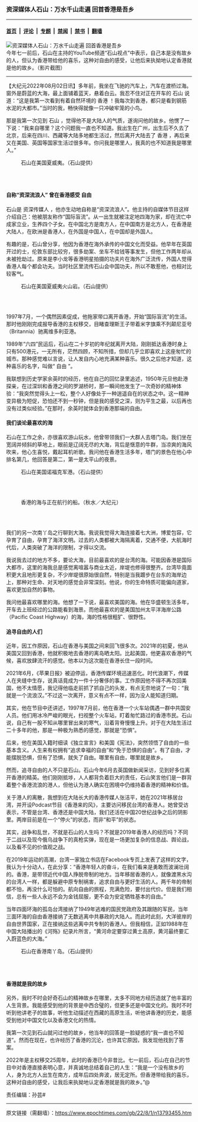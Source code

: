 ### 资深媒体人石山：万水千山走遍 回首香港是吾乡

---

#### [首页](../../../..?n13793455) &nbsp;|&nbsp; [评论](../../../../../epoch-comment?n13793455) &nbsp;|&nbsp; [专题](../../../../../epoch-special?n13793455) &nbsp;|&nbsp; [禁闻](../../../../../epoch-news?n13793455) &nbsp;|&nbsp; [禁书](../../../../../books?n13793455) &nbsp;|&nbsp; [翻墙](https://github.com/gfw-breaker/nogfw/blob/master/README.md?n13793455)


<div><img alt="资深媒体人石山：万水千山走遍 回首香港是吾乡" class="attachment-djy_600_400 size-djy_600_400 wp-post-image" src="https://i.epochtimes.com/assets/uploads/2022/08/id13793476-b2e924abd0abbea6df503c891aba8593-600x400.jpeg"/>
<div class="caption">
 今年七一前后，石山在主持的YouTube频道“石山视点”中表示，自己本是没有故乡的人，但认为香港带给他的喜乐，这种对自由的感受，让他后来执拗地认定香港就是他的故乡。（影片截图）
</div></div><hr/><div class="post_content" id="artbody" itemprop="articleBody">
 <!-- article content begin -->
 <p>
  【大纪元2022年08月02日讯】多年前，我坐在飞驰的汽车上，汽车在渡桥过海。窗外是蔚蓝的大海，最上面铺着蓝天，悬着白云。我忍不住对正在开车的
  <ok href="https://www.epochtimes.com/gb/tag/%E7%9F%B3%E5%B1%B1.html">
   石山
  </ok>
  说道：“这是我第一次看到有着自然环境的
  <ok href="https://www.epochtimes.com/gb/tag/%E9%A6%99%E6%B8%AF.html">
   香港
  </ok>
  ！我每次到香港，都只是看到钢筋水泥的大都市。”当时的我，畅快得就像一只冲破牢笼的小鸟。
 </p>
 <p>
  那是我第一次见到
  <ok href="https://www.epochtimes.com/gb/tag/%E7%9F%B3%E5%B1%B1.html">
   石山
  </ok>
  ，觉得他不是大陆人的气质，遂询问他的故乡。他愣了一下说：“我来自哪里？这个问题我一直也不知道。我出生在广州，出生后不久去了北京，后来在四川、西藏等大陆多地都生活过，然后离开大陆去了
  <ok href="https://www.epochtimes.com/gb/tag/%E9%A6%99%E6%B8%AF.html">
   香港
  </ok>
  ，再后来又在美国、英国等国家生活过很多年。你问我是哪里人，我真的也不知道我是哪里人。”
 </p>
 <figure aria-describedby="caption-attachment-13793479" class="wp-caption aligncenter" id="attachment_13793479" style="width: 600px">
  <ok href="https://i.epochtimes.com/assets/uploads/2022/08/id13793479-c1d81a6f21be3556ada1434a691ae9b4.jpeg" target="_blank">
   <img alt="" class="size-large wp-image-13793479" src="https://i.epochtimes.com/assets/uploads/2022/08/id13793479-c1d81a6f21be3556ada1434a691ae9b4-600x400.jpeg"/>
  </ok>
  <br/><figcaption class="wp-caption-text" id="caption-attachment-13793479">
   石山在美国夏威夷。（石山提供）
  </figcaption><br/>
 </figure><br/>
 <h4>
  自称“资深流浪人” 曾在香港感受
  <ok href="https://www.epochtimes.com/gb/tag/%E8%87%AA%E7%94%B1.html">
   自由
  </ok>
 </h4>
 <p>
  石山是
  <ok href="https://www.epochtimes.com/gb/tag/%E8%B5%84%E6%B7%B1%E4%BC%A0%E5%AA%92%E4%BA%BA.html">
   资深传媒人
  </ok>
  ，他亦生动地自称是“资深流浪人”。他主持的自媒体节目这样介绍自己：他被朋友称作“国际盲流”。从一出生就被注定地四海为家，却在流亡中成家立业，生养四个子女。在中国北方是南方人，在中国南方是北方人，在香港是大陆人，在欧洲是香港人，在外国是中国人，在中国却是外国人。
 </p>
 <p>
  有趣的是，石山曾分享，他因为香港在海外承传的中国文化而受益。他早年在英国开过的士，伦敦东部比较穷，很多劫案、坐车不给钱等事发生，但他工作两年却从未被抢劫过。原来是李小龙等香港明星拍摄的功夫片在海外广泛流传，外国人觉得香港人每个都会功夫。当时社区里流传石山会中国功夫，所以不敢惹他，也相对比较客气。
 </p>
 <figure aria-describedby="caption-attachment-13793481" class="wp-caption aligncenter" id="attachment_13793481" style="width: 450px">
  <ok href="https://i.epochtimes.com/assets/uploads/2022/08/id13793481-d4474c451b9c73c446e13731159858c9.png" target="_blank">
   <img alt="" class="size-large wp-image-13793481" src="https://i.epochtimes.com/assets/uploads/2022/08/id13793481-d4474c451b9c73c446e13731159858c9-600x802.png"/>
  </ok>
  <br/><figcaption class="wp-caption-text" id="caption-attachment-13793481">
   石山在美国夏威夷火山岩。（石山提供）
  </figcaption><br/>
 </figure><br/>
 <p>
  1997年7月，一个偶然因素促成，他拖家带口离开香港，开始“国际盲流”的生活。那时他刚刚完成报导香港的主权移交，目睹查理斯王子带着米字旗乘不列颠尼亚号（Britannia）驰离维多利亚港。
 </p>
 <p>
  1989年“六四”民运后，石山在二十岁初的年纪就离开大陆，刚刚抵达香港时身上只有500港元，一无所有，茫然四顾，不知所措，但却几乎立即喜欢上这座匆忙的城市。那种感觉难以言说，让人发自内心地充满某种喜乐。很久之后他才知道，这种喜乐的名字，叫做“
  <ok href="https://www.epochtimes.com/gb/tag/%E8%87%AA%E7%94%B1.html">
   自由
  </ok>
  ”。
 </p>
 <p>
  我联想到历史学家余英时的经历，他在自己的回忆录里追述，1950年元旦他赴港探亲，在过深圳和香港之间的罗湖桥时，那一瞬间他发生了一次奇妙的精神体验：“我突然觉得头上一松，整个人好像处于一种逍遥自在的状态之中。这一精神变异极为短促，恐怕还不到一秒钟，但是我的感受之深，则为平生之最，以后再也没有过类似经验。”在那时，余英时就体会到香港那端的自由。
 </p>
 <h4>
  我们谈论最喜欢的海
 </h4>
 <p>
  石山在工作之余，亦很喜欢游山玩水，他曾带领我们一大群人去塔门岛。我们坐在宽阔并倾斜的草地上，眼前是辽阔无尽的大海，背后是惬意的牛群，当凉爽的海风吹来，他心生喜悦，戴起耳机听歌。我问他在香港生活多年，塔门的景色在他心中排名第几，他回答是第二，第一是太平山的夜景。
 </p>
 <figure aria-describedby="caption-attachment-13793480" class="wp-caption aligncenter" id="attachment_13793480" style="width: 600px">
  <ok href="https://i.epochtimes.com/assets/uploads/2022/08/id13793480-4d18a1a950511ea1fb60a28952517f93.jpeg" target="_blank">
   <img alt="" class="size-large wp-image-13793480" src="https://i.epochtimes.com/assets/uploads/2022/08/id13793480-4d18a1a950511ea1fb60a28952517f93-600x400.jpeg"/>
  </ok>
  <br/><figcaption class="wp-caption-text" id="caption-attachment-13793480">
   石山在美国诺福克军港。（石山提供）
  </figcaption><br/>
 </figure><br/>
 <figure aria-describedby="caption-attachment-13793478" class="wp-caption aligncenter" id="attachment_13793478" style="width: 600px">
  <ok href="https://i.epochtimes.com/assets/uploads/2022/08/id13793478-IMG_4981-2-2.jpg" target="_blank">
   <img alt="" class="size-large wp-image-13793478" src="https://i.epochtimes.com/assets/uploads/2022/08/id13793478-IMG_4981-2-2-600x450.jpg"/>
  </ok>
  <br/><figcaption class="wp-caption-text" id="caption-attachment-13793478">
   香港的海与正在航行的船。（秋水／大纪元）
  </figcaption><br/>
 </figure><br/>
 <p>
  我们的另一次南丫岛之行聊到大海。我说我觉得大海连接着七大洲，博爱包容，它孕育了自由，孕育了海洋文明。过去的人类都被大海隔离着，交通不便，大航海时代后，人类突破了海洋的限制，才得以交流。
 </p>
 <p>
  我说我去过的地方不多，要论大海，目前最喜欢的是台湾的海。可能因香港是国际大都市，这里的海我总是感觉离喧嚣与商业太近，岸堤也修得很整齐。台湾毕竟面积更大且地形更复杂，不少岸堤很原始很自然，特别是当我踱步在台东的海岸边上，那种对生命、对天地的感觉会非常深刻。他说，你的生命特质可能偏向道家，喜欢更加自然的事物。
 </p>
 <p>
  我问他最喜欢哪里的海。他想了一下说，最喜欢美国的海。他在华盛顿生活多年，开车去上班经过的公路能看到海景。而他最喜欢的是美国加州太平洋海岸公路（Pacific Coast Highway）的海，海的性格很粗犷、很野性。
 </p>
 <h4>
  追寻自由的人们
 </h4>
 <p>
  近年，因工作原因，石山在香港与美国之间来回飞很多次。2021年的初夏，他从美国又回到香港，他就积极地去香港的离岛晒太阳。比起美国，他更喜欢香港的气候，喜欢放肆流汗的感觉。他本以为这次能在香港长住一段时间。
 </p>
 <p>
  2021年6月，《苹果日报》被迫停运，香港传媒环境迅速恶化。时代浪潮下，传媒人在夹缝中生存，说真话竟成为一件十分奢侈的事。工作原因他不得不再次回美国，他不太情愿，我记得他临走前抓了抓自己的头发，有点无奈地说了一句：“我就是一个流浪汉。”不过这一次离开，意义有点不一样，因为没人能知道归期。
 </p>
 <p>
  其实，他在节目中还讲述，1997年7月前，他在香港一个火车站偶遇一群中共国安人员。他们用冰冷严峻的眼光，扫视整个火车站，盯着匆忙路过的香港市民。石山说，自己有一股不知从哪里冒出来的寒气，沿着背脊慢慢上升。对于在大陆生活过二十多年的他，那是一种极为熟悉的感觉，那就是“恐惧”。
 </p>
 <p>
  后来，他在美国入籍时细读《独立宣言》和美国《宪法》，突然领悟了自由的一些基本含义。人生来有权拥有“追求幸福的自由”和“免于恐惧的自由”。有了自由，才能摆脱恐惧，但有了恐惧，就失了自由。哪里有自由，哪里就是故乡。
 </p>
 <p>
  然而，追寻自由的人不只是石山。石山今年6月去英国做新闻采访，见到好多位离开香港的精英。他们刚刚抵埗，人人都背负着巨大的责任，石山笑言他们是一群背着整个香港流浪的港人，但他认为港人确实在困境中仍维持着香港的精神和价值。
 </p>
 <p>
  关于港人的离散，我想到在大陆长大的香港传媒人张洁平，她在2021年移居台湾，并开设Podcast节目《香港来的风》，主要访问移民台湾的香港人。她曾受访表示，不管是台湾、香港还是中国大陆，我们还活在中国20世纪战争之后的阴影里。两岸目前是在一个“停火”的状态，而非“和平”的状态。
 </p>
 <p>
  其实，战争和乱世，不就是石山的人生吗？不就是2019年香港人的经历吗？不同于二战以及现今俄乌战争下的真枪实弹，现在是一场更加复杂的信息战、舆论战，以及看不见的价值观之战。
 </p>
 <p>
  在2019年运动的高潮，台湾一家独立书店在Facebook专页上发表了这样的文字，我认为十分动人，在此分享：“香港年轻人的奋斗，在我们看来是勇敢而波澜壮阔的。香港，是带领近代中国人挣脱帝制的地方。当年移居香港的人，就像渡黑水沟的台湾人一样，都是躲避中原专制祸害，追求自由与更好生活的人。两千年的帝制都不怕，再没什么可怕的。航向自由的旅程，充满危险，要付出代价。但是我们相信，总有一些人永远不会为金钱屈服，更不会为安定牺牲基本的自由。”
 </p>
 <p>
  当年四面环海的孤岛台湾接纳了1949年逃难的国民党政府及其跟随的军民，当年三面环海的自由香港接纳了无数逃离中共暴政的大陆人。而此时此刻，大洋彼岸的自由世界国家，正在接纳这些逃离中共专制的香港人。但我相信，正如1988年在中国大陆播出的《河殇》纪录片所言，“黄河命定要穿过黄土高原，黄河最终要汇入蔚蓝色的大海。”
 </p>
 <figure aria-describedby="caption-attachment-13793477" class="wp-caption aligncenter" id="attachment_13793477" style="width: 600px">
  <ok href="https://i.epochtimes.com/assets/uploads/2022/08/id13793477-4dd4aba261d52563da97597ec9e71502.jpeg" target="_blank">
   <img alt="" class="size-large wp-image-13793477" src="https://i.epochtimes.com/assets/uploads/2022/08/id13793477-4dd4aba261d52563da97597ec9e71502-600x400.jpeg"/>
  </ok>
  <br/><figcaption class="wp-caption-text" id="caption-attachment-13793477">
   石山在香港南丫岛。（石山提供）
  </figcaption><br/>
 </figure><br/>
 <h4>
  香港就是我的故乡
 </h4>
 <p>
  另外，我时不时会好奇石山的精神故乡在哪里，太多不同地方经历造就了他丰富的人生背景。我能感受到他的背景是中西合璧的，但更多还是中国文化的。我时不时听到他讲老子的故事，听他生动描述在西藏的高原生活，听他讲香港的历史，能感受到他对中国文化以及香港文化的热情。
 </p>
 <p>
  我第一次见到石山就问过他的故乡，他当年的回答是一脸疑惑的“我一直也不知道”。然而在现在，也许经历了香港的沉沦，也许其它原因，我发现他找到了答案。
 </p>
 <p>
  2022年是主权移交25周年，此时的香港已今非昔比。七一前后，石山在自己的节目中对香港直接表明心意，并真诚地总结着自己的人生：“我是一个没有故乡的人，身为北方人出生在南方，成年后四处奔波，居无定所。但香港带给我的喜乐，这种对自由的感受，让我后来执拗地认定香港就是我的故乡。”@
 </p>
 <p>
  责任编辑：孙芸#
 </p>
 <!-- article content end -->
 <div id="below_article_ad">
 </div>
</div>


---

原文链接（需翻墙）：https://www.epochtimes.com/gb/22/8/1/n13793455.htm